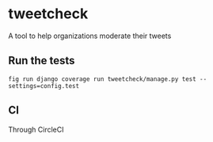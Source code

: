 tweetcheck
==========

A tool to help organizations moderate their tweets

Run the tests
-------------
`fig run django coverage run tweetcheck/manage.py test --settings=config.test`

CI
--

Through CircleCI
